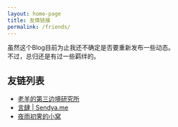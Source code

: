 ```yaml
---
layout: home-page
title: 友情链接
permalink: /friends/
---
```


虽然这个Blog目前为止我还不确定是否要重新发布一些动态。  
不过，总归还是有过一些羁绊的。

## 友链列表

* [老羊的第三边境研究所](https://szhshp.org/)
* [言肆 | Sendya.me](https://sendya.me)
* [夜雨初霁的小窝](https://blog.moew.xyz/)
